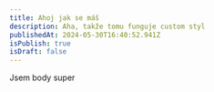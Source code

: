```yaml
---
title: Ahoj jak se máš
description: Aha, takže tomu funguje custom styl
publishedAt: 2024-05-30T16:40:52.941Z
isPublish: true
isDraft: false
---
```

J﻿sem body super